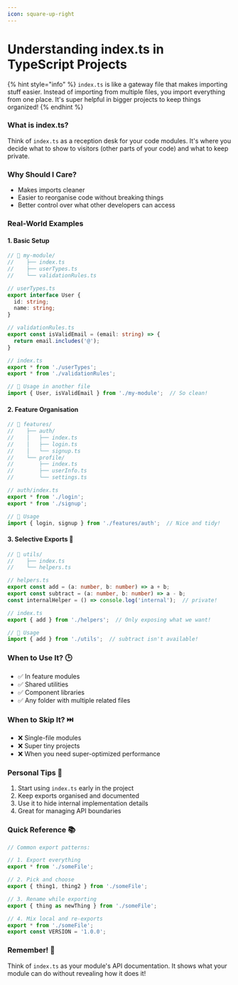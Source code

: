 ```yaml
---
icon: square-up-right
---
```


# Understanding index.ts in TypeScript Projects

{% hint style="info" %}
`index.ts` is like a gateway file that makes importing stuff easier. Instead of importing from multiple files, you import everything from one place. It's super helpful in bigger projects to keep things organized!
{% endhint %}

### What is index.ts?

Think of `index.ts` as a reception desk for your code modules. It's where you decide what to show to visitors (other parts of your code) and what to keep private.

### Why Should I Care?&#x20;

* Makes imports cleaner
* Easier to reorganise code without breaking things
* Better control over what other developers can access

### Real-World Examples&#x20;

#### 1. Basic Setup

```typescript
// 📁 my-module/
//    ├── index.ts
//    ├── userTypes.ts
//    └── validationRules.ts

// userTypes.ts
export interface User {
  id: string;
  name: string;
}

// validationRules.ts
export const isValidEmail = (email: string) => {
  return email.includes('@');
}

// index.ts
export * from './userTypes';
export * from './validationRules';

// 🎯 Usage in another file
import { User, isValidEmail } from './my-module';  // So clean! 
```

#### 2. Feature Organisation&#x20;

```typescript
// 📁 features/
//    ├── auth/
//    │   ├── index.ts
//    │   ├── login.ts
//    │   └── signup.ts
//    └── profile/
//        ├── index.ts
//        ├── userInfo.ts
//        └── settings.ts

// auth/index.ts
export * from './login';
export * from './signup';

// 🎯 Usage
import { login, signup } from './features/auth';  // Nice and tidy!
```

#### 3. Selective Exports 🎯

```typescript
// 📁 utils/
//    ├── index.ts
//    └── helpers.ts

// helpers.ts
export const add = (a: number, b: number) => a + b;
export const subtract = (a: number, b: number) => a - b;
const internalHelper = () => console.log('internal');  // private!

// index.ts
export { add } from './helpers';  // Only exposing what we want!

// 🎯 Usage
import { add } from './utils';  // subtract isn't available!
```

### When to Use It? 🕒

* ✅ In feature modules
* ✅ Shared utilities
* ✅ Component libraries
* ✅ Any folder with multiple related files

### When to Skip It? ⏭️

* ❌ Single-file modules
* ❌ Super tiny projects
* ❌ When you need super-optimized performance

### Personal Tips 💭

1. Start using `index.ts` early in the project
2. Keep exports organised and documented
3. Use it to hide internal implementation details
4. Great for managing API boundaries

### Quick Reference 📚

```typescript
// Common export patterns:

// 1. Export everything
export * from './someFile';

// 2. Pick and choose
export { thing1, thing2 } from './someFile';

// 3. Rename while exporting
export { thing as newThing } from './someFile';

// 4. Mix local and re-exports
export * from './someFile';
export const VERSION = '1.0.0';
```

### Remember! 🧠

Think of `index.ts` as your module's API documentation. It shows what your module can do without revealing how it does it!
